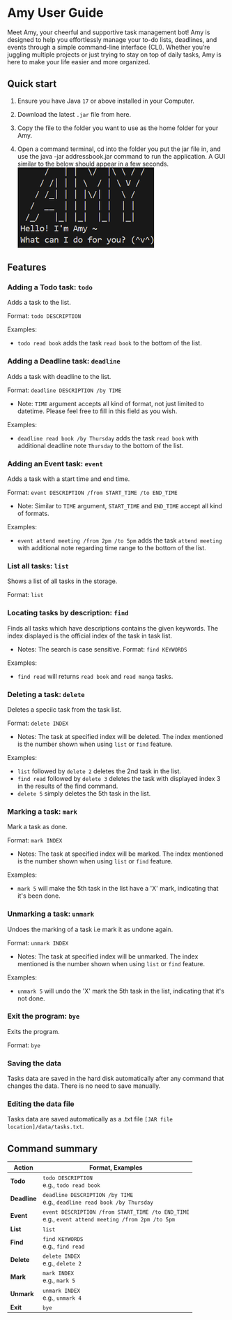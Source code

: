 # Amy User Guide

Meet Amy, your cheerful and supportive task management bot! Amy is designed to help you effortlessly manage your to-do lists, deadlines, and events through a simple command-line interface (CLI). Whether you’re juggling multiple projects or just trying to stay on top of daily tasks, Amy is here to make your life easier and more organized.

## Quick start

1. Ensure you have Java `17` or above installed in your Computer.

2. Download the latest `.jar` file from here.

3. Copy the file to the folder you want to use as the home folder for your Amy.

4. Open a command terminal, cd into the folder you put the jar file in, and use the java -jar addressbook.jar command to run the application.
A GUI similar to the below should appear in a few seconds. 
![image](data\welcome.png)

## Features

### Adding a Todo task: `todo`

Adds a task to the list.

Format: ```todo DESCRIPTION```

Examples:
* ```todo read book``` adds the task ```read book``` to the bottom of the list.

### Adding a Deadline task: `deadline`

Adds a task with deadline to the list.

Format: ```deadline DESCRIPTION /by TIME```
- Note: `TIME` argument accepts all kind of format, not just limited to datetime. Please feel free to fill in this field as you wish.

Examples: 
* ```deadline read book /by Thursday``` adds the task ```read book``` with additional deadline note ```Thursday``` to the bottom of the list.

### Adding an Event task: `event`

Adds a task with a start time and end time.

Format: ```event DESCRIPTION /from START_TIME /to END_TIME```

- Note: Similar to `TIME` argument, `START_TIME` and `END_TIME` accept all kind of formats.

Examples:
* ```event attend meeting /from 2pm /to 5pm``` adds the task ```attend meeting``` with additional note regarding time range to the bottom of the list.

### List all tasks: `list`

Shows a list of all tasks in the storage.

Format: ```list```

### Locating tasks by description: `find`

Finds all tasks which have descriptions contains the given keywords. The index displayed is the official index of the task in task list.

- Notes: The search is case sensitive. 
Format: ```find KEYWORDS```

Examples:
* ```find read``` will returns ```read book``` and ```read manga``` tasks.

### Deleting a task: `delete`
Deletes a speciic task from the task list.

Format: ```delete INDEX```
- Notes: The task at specified index will be deleted. The index mentioned is the number shown when using ```list```  or ```find``` feature. 

Examples:
* ```list``` followed by ```delete 2``` deletes the 2nd task in the list.
* ```find read``` followed by ```delete 3``` deletes the task with displayed index 3 in the results of the find command.
* ```delete 5``` simply deletes the 5th task in the list.

### Marking a task: `mark`
Mark a task as done.

Format: ```mark INDEX```
- Notes: The task at specified index will be marked. The index mentioned is the number shown when using ```list```  or ```find``` feature. 

Examples:
* ```mark 5``` will make the 5th task in the list have a 'X' mark, indicating that it's been done.

### Unmarking a task: `unmark`
Undoes the marking of a task i.e mark it as undone again.

Format: ```unmark INDEX```
- Notes: The task at specified index will be unmarked. The index mentioned is the number shown when using ```list```  or ```find``` feature. 

Examples:
* ```unmark 5``` will undo the 'X' mark the 5th task in the list, indicating that it's not done.


### Exit the program: ```bye```
Exits the program.

Format: ```bye```

### Saving the data
Tasks data are saved in the hard disk automatically after any command that changes the data. There is no need to save manually.

### Editing the data file
Tasks data are saved automatically as a .txt file ```[JAR file location]/data/tasks.txt```.

## Command summary
| **Action** | **Format, Examples**                                                                                                |
|-----------|---------------------------------------------------------------------------------------------------------------------|
| **Todo**  | ```todo DESCRIPTION```<br>e.g., ```todo read book```                                                                |
| **Deadline** | ```deadline DESCRIPTION /by TIME```<br>e.g., ```deadline read book /by Thursday```                 |
| **Event** | ```event DESCRIPTION /from START_TIME /to END_TIME```<br>e.g., ```event attend meeting /from 2pm /to 5pm``` |
| **List**  | ```list```                                                                                                          |
| **Find**  | ```find KEYWORDS```<br>e.g., ```find read```                                                                         |
| **Delete** | ```delete INDEX```<br>e.g., ```delete 2```                                                                    |
| **Mark**  | ```mark INDEX```<br>e.g., ```mark 5```                                                                        |
| **Unmark** | ```unmark INDEX```<br>e.g., ```unmark 4```                                                                    |
| **Exit**  | ```bye```  |